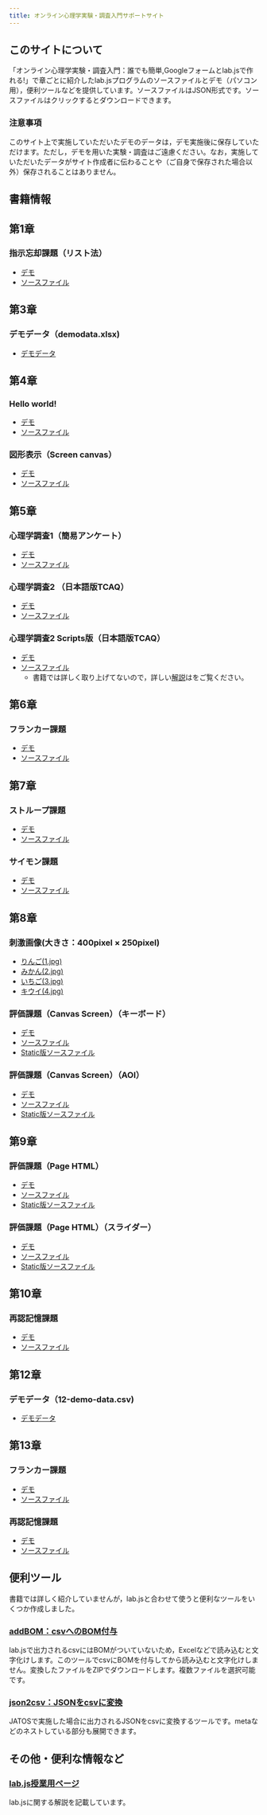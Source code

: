 ```yaml
---
title: オンライン心理学実験・調査入門サポートサイト
---
```


## このサイトについて
「オンライン心理学実験・調査入門：誰でも簡単,Googleフォームとlab.jsで作れる!」で章ごとに紹介したlab.jsプログラムのソースファイルとデモ（パソコン用），便利ツールなどを提供しています。ソースファイルはJSON形式です。ソースファイルはクリックするとダウンロードできます。

### 注意事項
このサイト上で実施していただいたデモのデータは，デモ実施後に保存していただけます。ただし，デモを用いた実験・調査はご遠慮ください。なお，実施していただいたデータがサイト作成者に伝わることや（ご自身で保存された場合以外）保存されることはありません。

## 書籍情報

## 第1章
### 指示忘却課題（リスト法）
 * [デモ](ch1/demo/)
 * <a href = "ch1/2-LMDF-demo.json" download>ソースファイル</a>

## 第3章
### デモデータ（demodata.xlsx)
 * <a href = "ch3/demodata.xlsx" download>デモデータ</a>

## 第4章
### Hello world!
 * [デモ](ch4/demo1/)
 * <a href = "ch4/4-hello-world-demo.json" download>ソースファイル</a>
 
### 図形表示（Screen canvas）
 * [デモ](ch4/demo2/)
 * <a href = "ch4/4-screen-canvas-demo.json" download>ソースファイル</a>
 
## 第5章
### 心理学調査1（簡易アンケート）
 * [デモ](ch5/demo1/)
 * <a href = "ch5/5-survey1-demo.json" download>ソースファイル</a>

### 心理学調査2 （日本語版TCAQ）
 * [デモ](ch5/demo2/)
 * <a href = "ch5/5-survey2-demo.json" download>ソースファイル</a>

### 心理学調査2 Scripts版（日本語版TCAQ）
 * [デモ](ch5/demo3/)
 * <a href = "ch5/5-survey2-scripts-demo.json" download>ソースファイル</a>
   * 書籍では詳しく取り上げてないので，詳しい[解説](https://labjs.thesimple.ink/scripts%E3%81%A7%E8%B3%AA%E5%95%8F%E7%B4%99%E8%AA%BF%E6%9F%BB%E3%82%92%E4%BD%9C%E3%82%8B-034ebe6c36a3448e836dde7afc2e4012)はをご覧ください。

## 第6章
### フランカー課題
 * [デモ](ch6/demo/)
 * <a href = "ch6/6-flanker-task-demo.json" download>ソースファイル</a>

## 第7章
### ストループ課題
 * [デモ](ch7/demo1/)
 * <a href = "ch7/7-stroop-task-demo.json" download>ソースファイル</a>

### サイモン課題
 * [デモ](ch7/demo2/)
 * <a href = "ch7/7-simon-task-demo.json" download>ソースファイル</a> 

## 第8章

### 刺激画像(大きさ：400pixel × 250pixel)
* <a href = "ch8/img/1.jpg" download>りんご(1.jpg)</a>
* <a href = "ch8/img/2.jpg" download>みかん(2.jpg)</a>
* <a href = "ch8/img/3.jpg" download>いちご(3.jpg)</a>
* <a href = "ch8/img/4.jpg" download>キウイ(4.jpg)</a>

### 評価課題（Canvas Screen）（キーボード）
 * [デモ](ch8/demo1/)
 * <a href = "ch8/8-rating-task-canvas-key-demo.json" download>ソースファイル</a>
 * <a href = "ch8/8-rating-task-canvas-key-static-demo.json" download>Static版ソースファイル</a>

### 評価課題（Canvas Screen）（AOI）
 * [デモ](ch8/demo2/)
 * <a href = "ch8/8-rating-task-canvas-aoi-demo.json" download>ソースファイル</a> 
 * <a href = "ch8/8-rating-task-canvas-aoi-static-demo.json" download>Static版ソースファイル</a>

## 第9章
### 評価課題（Page HTML）
 * [デモ](ch9/demo1/)
 * <a href = "ch9/9-rating-task-page-html-demo.json" download>ソースファイル</a>
 * <a href = "ch9/9-rating-task-page-html-static-demo.json" download>Static版ソースファイル</a>

### 評価課題（Page HTML）（スライダー）
 * [デモ](ch9/demo2/)
 * <a href = "ch9/9-rating-task-page-html-slider-demo.json" download>ソースファイル</a> 
 * <a href = "ch9/9-rating-task-page-html-slider-static-demo.json" download>Static版ソースファイル</a>

## 第10章
### 再認記憶課題
 * [デモ](ch10/demo/)
 * <a href = "ch10/10-old-new-recognition-task.json" download>ソースファイル</a>

## 第12章
### デモデータ（12-demo-data.csv)
 * <a href = "ch12/data/12-demo-data.csv" download>デモデータ</a>

## 第13章
### フランカー課題
 * [デモ](ch13/demo1/)
 * <a href = "ch13/13-flanker-task-scripts-demo.json" download>ソースファイル</a>

### 再認記憶課題
 * [デモ](ch13/demo2/)
 * <a href = "ch13/13-old-new-recognition-task-demo.json" download>ソースファイル</a>

## 便利ツール
書籍では詳しく紹介していませんが，lab.jsと合わせて使うと便利なツールをいくつか作成しました。

### [addBOM：csvへのBOM付与](tool/addBOM.html)
lab.jsで出力されるcsvにはBOMがついていないため，Excelなどで読み込むと文字化けします。このツールでcsvにBOMを付与してから読み込むと文字化けしません。変換したファイルをZIPでダウンロードします。複数ファイルを選択可能です。

### [json2csv：JSONをcsvに変換](tool/json2csv.html)
JATOSで実施した場合に出力されるJSONをcsvに変換するツールです。metaなどのネストしている部分も展開できます。

## その他・便利な情報など

### [lab.js授業用ページ](https://labjs.yucis.net/)
lab.jsに関する解説を記載しています。